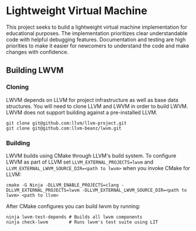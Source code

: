 # Lightweight Virtual Machine

This project seeks to build a lightweight virtual machine implementation for
educational purposes. The implementation prioritizes clear understandable code
with helpful debugging features. Documentation and testing are high priorities
to make it easier for newcomers to understand the code and make changes with
confidence.

## Building LWVM

### Cloning

LWVM depends on LLVM for project infrastructure as well as base data structures.
You will need to clone LLVM and LWVM in order to build LWVM. LWVM does not
support building against a pre-installed LLVM.

```shell
git clone git@github.com:llvm/llvm-project.git
git clone git@github.com:llvm-beanz/lwvm.git
```

### Building

LWVM builds using CMake through LLVM's build system. To configure LWVM as part
of LLVM set `LLVM_EXTERNAL_PROJECTS=lwvm` and
`LLVM_EXTERNAL_LWVM_SOURCE_DIR=<path to lwvm>` when you invoke CMake for LLVM:

```shell
cmake -G Ninja -DLLVM_ENABLE_PROJECTS=clang -DLLVM_EXTERNAL_PROJECTS=lwvm -DLLVM_EXTERNAL_LWVM_SOURCE_DIR=<path to lwvm> <path to llvm>
```

After CMake configures you can build lwvm by running:

```shell
ninja lwvm-test-depends # Builds all lwvm components
ninja check-lwvm        # Runs lwvm's test suite using LIT
```
